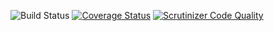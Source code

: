 ![Build Status](https://github.com/simplesamlphp/simplesamlphp-module-authtwitter/workflows/CI/badge.svg?branch=master)
[![Coverage Status](https://codecov.io/gh/simplesamlphp/simplesamlphp-module-authtwitter/branch/master/graph/badge.svg)](https://codecov.io/gh/simplesamlphp/simplesamlphp-module-authtwitter)
[![Scrutinizer Code Quality](https://scrutinizer-ci.com/g/simplesamlphp/simplesamlphp-module-authtwitter/badges/quality-score.png?b=master)](https://scrutinizer-ci.com/g/simplesamlphp/simplesamlphp-module-authtwitter/?branch=master)
